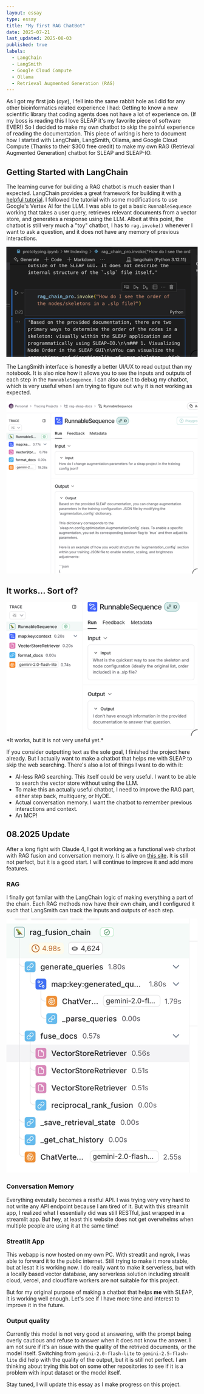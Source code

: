 ```yaml
---
layout: essay
type: essay
title: "My first RAG ChatBot"
date: 2025-07-21
last_updated: 2025-08-03
published: true
labels:
  - LangChain
  - LangSmith
  - Google Cloud Compute
  - Ollama
  - Retrieval Augmented Generation (RAG)
---
```


As I got my first job (*aye*), I fell into the same rabbit hole as I did for any other bioinformatics related experience I had: Getting to know a new scientific library that coding agents does not have a lot of experience on. (If my boss is reading this I love SLEAP it's my favorite piece of software EVER!) So I decided to make my own chatbot to skip the painful experience of reading the documentation. This piece of writing is here to document how I started with LangChain, LangSmith, Ollama, and Google Cloud Compute (Thanks to their $300 free credit) to make my own RAG (Retrieval Augmented Generation) chatbot for SLEAP and SLEAP-IO.

## Getting Started with LangChain

The learning curve for building a RAG chatbot is much easier than I expected. LangChain provides a great framework for building it with [a helpful tutorial](https://github.com/langchain-ai/rag-from-scratch). I followed the tutorial with some modifications to use Google's Vertex AI for the LLM. I was able to get a basic `RunnableSequence` working that takes a user query, retrieves relevant documents from a vector store, and generates a response using the LLM. Albeit at this point, the chatbot is still very much a "toy" chatbot, I has to `rag.invoke()` whenever I want to ask a question, and it does not have any memory of previous interactions.

<img src="/img/my-first-rag/prototype-notebook.png" alt="A screenshot of jupyter notebook" class="img-fluid mb-3" />

The LangSmith interface is honestly a better UI/UX to read output than my notebook. It is also nice how it allows you to see the inputs and outputs of each step in the `RunnableSequence`. I can also use it to debug my chatbot, which is very useful when I am trying to figure out why it is not working as expected.

<img src="/img/my-first-rag/prototype-langsmith.png" alt="A screenshot of LangSmith" class="img-fluid mb-3" />

## It works... Sort of? 

<img src="/img/my-first-rag/prototype-2.0flashlite.png" alt="A screenshot of the chatbot powered by gemini-2.0-flash-lite" class="img-fluid mb-3" />
*It works, but it is not very useful yet.*

If you consider outputting text as the sole goal, I finished the project here already. But I actually want to make a chatbot that helps me with SLEAP to skip the web searching. There's also a lot of things I want to do with it: 

- AI-less RAG searching. This itself could be very useful. I want to be able to search the vector store without using the LLM. 
- To make this an actually useful chatbot, I need to improve the RAG part, either step back, multiquery, or HyDE. 
- Actual conversation memory. I want the chatbot to remember previous interactions and context.
- An MCP!

## 08.2025 Update

After a long fight with Claude 4, I got it working as a functional web chatbot with RAG fusion and conversation memory. It is alive on [this site](https://tomhcy.com/projects/rag-sleap-docs). It is still not perfect, but it is a good start. I will continue to improve it and add more features.

### RAG

I finally got familar with the LangChain logic of making everything a part of the chain. Each RAG methods now have their own chain, and I configured it such that LangSmith can track the inputs and outputs of each step. 

![LangSmith traces are more readable that ever thanks to improved tracing](img/my-first-rag/0825-langsmith.png)

### Conversation Memory

Everything eveutally becomes a restful API. I was trying very very hard to not write any API endpoint because I am tired of it. But with this streamlit app, I realized what I essentially did was still RESTful, just wrapped in a streamlit app. But hey, at least this website does not get overwhelms when multiple people are using it at the same time! 

### Streatlit App

This webapp is now hosted on my own PC. With streatlit and ngrok, I was able to forward it to the public internet. Still trying to make it more stable, but at lesat it is working now. I do really want to make it serverless, but with a locally based vector database, any serverless solution including strealit cloud, vercel, and cloudflare workers are not suitable for this project. 

But for my original purpose of making a chatbot that helps **me** with SLEAP, it is working well enough. Let's see if I have more time and interest to improve it in the future. 

### Output quality

Currently this model is not very good at answering, with the prompt being overly cautious and refuse to answer when it does not know the answer. I am not sure if it's an issue with the quality of the retrived documents, or the model itself. Switching from `gemini-2.0-flash-lite` to `gemini-2.5-flash-lite` did help with the quality of the output, but it is still not perfect. I am thinking about trying this bot on some other repositories to see if it is a problem with input dataset or the model itself.

Stay tuned, I will update this essay as I make progress on this project.
